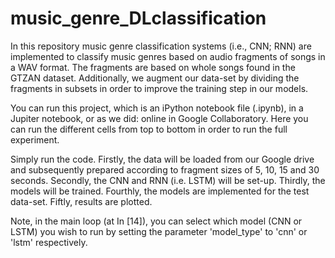 # music_genre_DLclassification
 In this repository music genre classification systems (i.e., CNN; RNN) are implemented to classify music genres based on audio fragments of songs in a WAV format. The fragments are based on whole songs found in the GTZAN dataset. Additionally, we augment our data-set by dividing the fragments in subsets in order to improve the training step in our models.
 
You can run this project, which is an iPython notebook file (.ipynb), in a Jupiter notebook, or as we did: online in Google Collaboratory. Here you can run the different cells from top to bottom in order to run the full experiment.
 
Simply run the code. Firstly, the data will be loaded from our Google drive and subsequently prepared according to fragment sizes of 5, 10, 15 and 30 seconds. Secondly, the CNN and RNN (i.e. LSTM) will be set-up. Thirdly, the models will be trained. Fourthly, the models are implemented for the test data-set. Fiftly, results are plotted.

Note, in the main loop (at In [14]), you can select which model (CNN or LSTM) you wish to run by setting the parameter 'model_type' to 'cnn' or 'lstm' respectively.
